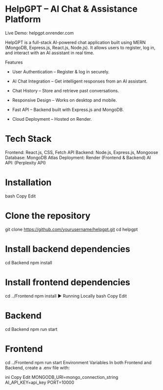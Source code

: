 # HelpGPT – AI Chat & Assistance Platform
Live Demo: helpgpt.onrender.com


HelpGPT is a full-stack AI-powered chat application built using MERN (MongoDB, Express.js, React.js, Node.js).
It allows users to register, log in, and interact with an AI assistant in real time.

 Features
- User Authentication – Register & log in securely.

- AI Chat Integration – Get intelligent responses from an AI assistant.

- Chat History – Store and retrieve past conversations.

- Responsive Design – Works on desktop and mobile.

- Fast API – Backend built with Express.js and MongoDB.

- Cloud Deployment – Hosted on Render.

# Tech Stack
Frontend: React.js, CSS, Fetch API
Backend: Node.js, Express.js, Mongoose
Database: MongoDB Atlas
Deployment: Render (Frontend & Backend)
AI API: (Perplexity API)

# Installation
bash
Copy
Edit
# Clone the repository
git clone https://github.com/yourusername/helpgpt.git
cd helpgpt

# Install backend dependencies
cd Backend
npm install

# Install frontend dependencies
cd ../Frontend
npm install
▶ Running Locally
bash
Copy
Edit
# Backend
cd Backend
npm run start

# Frontend
cd ../Frontend
npm run start
 Environment Variables
In both Frontend and Backend, create a .env file with:

ini
Copy
Edit
MONGODB_URI=mongo_connection_string
AI_API_KEY=api_key
PORT=10000
